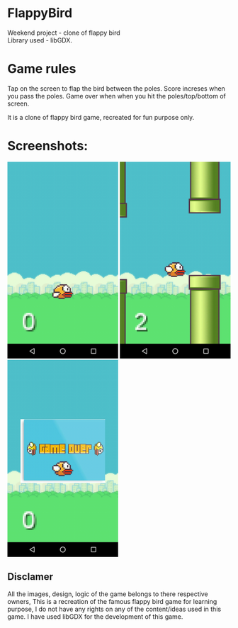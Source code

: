 # FlappyBird
Weekend project - clone of flappy bird
<br>Library used - libGDX.

# Game rules
Tap on the screen to flap the bird between the poles.
Score increses when you pass the poles.
Game over when when you hit the poles/top/bottom of screen.

It is a clone of flappy bird game, recreated for fun purpose only.

# Screenshots:
<div id="screenshot">
  <img src="/ReadmeFiles/screenshot1.jpeg" width="250">
  <img src="/ReadmeFiles/screenshot3.jpeg" width="250">
  <img src="/ReadmeFiles/screenshot2.jpeg" width="250">
</div>

## Disclamer
All the images, design, logic of the game belongs to there respective owners, This is a recreation of the famous
flappy bird game for learning purpose, I do not have any rights on any of the content/ideas used in this game.
I have used libGDX for the development of this game.
